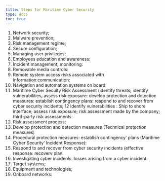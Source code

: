 ```yaml
---
title: Steps for Maritime Cyber Security 
type: docs
toc: true
---
```


1. Network security; 
2. Malware prevention; 
3. Risk management regime; 
4. Secure configuration; 
5. Managing user privileges: 
6. Employees education and awareness:
7. Incident management; monitoring: 
8. Removable media controls: 
9. Remote system access risks associated with information:communication: 
10. Navigation and automation systems on board: 
11. Maritime Cyber Secuity Risk Assessment (identify threats; identify vulnerabilities, assess risk exposure: develop protection and dctection measures: establish contingency plans: respond to
and recover from cyber security incidents; 
12 Identify vulnerabilities : Ship to shore interface;
assess risk exposure; risk assessment made by the company; third-party risk assessments: 
13. Risk assessment process; 
14. Develop protection and detection measures (Technical protection
measures) 
15. Procedural protection measures: establish contingency' plans (Maritime Cyber Security' Incident Response): 
16. Respond to and recover from cyber security incidents (effective
response: recoverv plan:
17. Investigating cyber incidenls: losses arising from a cyber incident:
18. Target systems; 
19. Equipment and technologies; 
20. Onboard networks:

